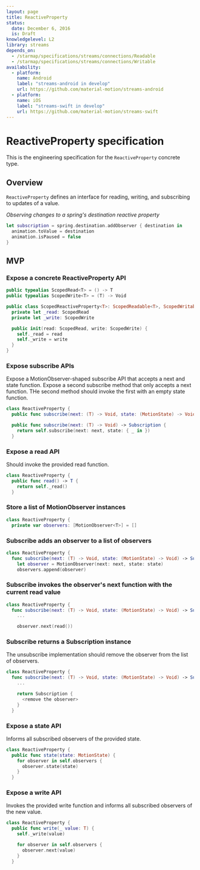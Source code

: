 ```yaml
---
layout: page
title: ReactiveProperty
status:
  date: December 6, 2016
  is: Draft
knowledgelevel: L2
library: streams
depends_on:
  - /starmap/specifications/streams/connections/Readable
  - /starmap/specifications/streams/connections/Writable
availability:
  - platform:
    name: Android
    label: "streams-android in develop"
    url: https://github.com/material-motion/streams-android
  - platform:
    name: iOS
    label: "streams-swift in develop"
    url: https://github.com/material-motion/streams-swift
---
```


# ReactiveProperty specification

This is the engineering specification for the `ReactiveProperty` concrete type.

## Overview

`ReactiveProperty` defines an interface for reading, writing, and subscribing to updates of a value.

*Observing changes to a spring's destination reactive property*

```swift
let subscription = spring.destination.addObserver { destination in
  animation.toValue = destination
  animation.isPaused = false
}
```

## MVP

### Expose a concrete ReactiveProperty API

```swift
public typealias ScopedRead<T> = () -> T
public typealias ScopedWrite<T> = (T) -> Void

public class ScopedReactiveProperty<T>: ScopedReadable<T>, ScopedWritable<T> {
  private let _read: ScopedRead
  private let _write: ScopedWrite

  public init(read: ScopedRead, write: ScopedWrite) {
    self._read = read
    self._write = write
  }
}
```

### Expose subscribe APIs

Expose a MotionObserver-shaped subscribe API that accepts a next and state function. Expose a second
subscribe method that only accepts a next function. THe second method should invoke the first with
an empty state function.

```swift
class ReactiveProperty {
  public func subscribe(next: (T) -> Void, state: (MotionState) -> Void) -> Subscription

  public func subscribe(next: (T) -> Void) -> Subscription {
    return self.subscribe(next: next, state: { _ in })
  }
```

### Expose a read API

Should invoke the provided read function.

```swift
class ReactiveProperty {
  public func read() -> T {
    return self._read()
  }
```

### Store a list of MotionObserver instances

```swift
class ReactiveProperty {
  private var observers: [MotionObserver<T>] = []
```

### Subscribe adds an observer to a list of observers

```swift
class ReactiveProperty {
  func subscribe(next: (T) -> Void, state: (MotionState) -> Void) -> Subscription {
    let observer = MotionObserver(next: next, state: state)
    observers.append(observer)
```

### Subscribe invokes the observer's next function with the current read value

```swift
class ReactiveProperty {
  func subscribe(next: (T) -> Void, state: (MotionState) -> Void) -> Subscription {
    ...

    observer.next(read())
```

### Subscribe returns a Subscription instance

The unsubscribe implementation should remove the observer from the list of observers.

```swift
class ReactiveProperty {
  func subscribe(next: (T) -> Void, state: (MotionState) -> Void) -> Subscription {
    ...

    return Subscription {
      <remove the observer>
    }
  }
```

### Expose a state API

Informs all subscribed observers of the provided state.

```swift
class ReactiveProperty {
  public func state(state: MotionState) {
    for observer in self.observers {
      observer.state(state)
    }
  }
```

### Expose a write API

Invokes the provided write function and informs all subscribed observers of the new value.

```swift
class ReactiveProperty {
  public func write(_ value: T) {
    self._write(value)

    for observer in self.observers {
      observer.next(value)
    }
  }
```

